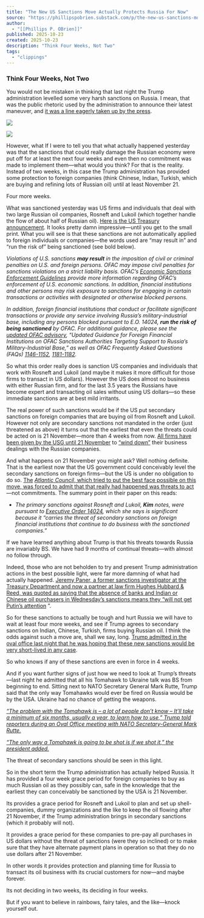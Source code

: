 ```yaml
---
title: "The New US Sanctions Move Actually Protects Russia For Now"
source: "https://phillipspobrien.substack.com/p/the-new-us-sanctions-move-actually?publication_id=1176440&post_id=176896043&isFreemail=true&r=7br8e&triedRedirect=true"
author:
  - "[[Phillips P. OBrien]]"
published: 2025-10-23
created: 2025-10-23
description: "Think Four Weeks, Not Two"
tags:
  - "clippings"
---
```

### Think Four Weeks, Not Two

You would not be mistaken in thinking that last night the Trump administration levelled some very harsh sanctions on Russia. I mean, that was the public rhetoric used by the administration to announce their latest maneuver, and [it was a line eagerly taken up by the press](https://abcnews.go.com/Politics/trump-hits-russian-oil-companies-sanctions-time/story?id=126774873).

![](https://substackcdn.com/image/fetch/$s_!eOF4!,w_424,c_limit,f_webp,q_auto:good,fl_progressive:steep/https%3A%2F%2Fsubstack-post-media.s3.amazonaws.com%2Fpublic%2Fimages%2Fdd1d25df-c07f-4b8a-9c49-2a747531f14f_1097x567.png)

![](https://substackcdn.com/image/fetch/$s_!rjnW!,w_424,c_limit,f_webp,q_auto:good,fl_progressive:steep/https%3A%2F%2Fsubstack-post-media.s3.amazonaws.com%2Fpublic%2Fimages%2F0d83db84-bedc-47dd-a28c-9010a729aa52_1089x453.png)

However, what If I were to tell you that what actually happened yesterday was that the sanctions that could really damage the Russian economy were put off for at least the next four weeks and even then no commitment was made to implement them—what would you think? For that is the reality. Instead of two weeks, in this case the Trump administration has provided some protection to foreign companies (think Chinese, Indian, Turkish, which are buying and refining lots of Russian oil) until at least November 21.

Four more weeks.

What was sanctioned yesterday was US firms and individuals that deal with two large Russian oil companies, Rosneft and Lukoil (which together handle the flow of about half of Russian oil). [Here is the US Treasury announcement](https://home.treasury.gov/news/press-releases/sb0290). It looks pretty damn impressive—until you get to the small print. What you will see is that these sanctions are not automatically applied to foreign individuals or companies—the words used are “may result in” and “run the risk of” being sanctioned (see bold below).

*Violations of U.S. sanctions **may result** in the imposition of civil or criminal penalties on U.S. and foreign persons. OFAC may impose civil penalties for sanctions violations on a strict liability basis. OFAC’s [Economic Sanctions Enforcement Guidelines](https://www.ecfr.gov/current/title-31/part-501/appendix-Appendix%20A%20to%20Part%20501) provide more information regarding OFAC’s enforcement of U.S. economic sanctions. In addition, financial institutions and other persons may risk exposure to sanctions for engaging in certain transactions or activities with designated or otherwise blocked persons.*

*In addition, foreign financial institutions that conduct or facilitate significant transactions or provide any service involving Russia’s military-industrial base, including any persons blocked pursuant to E.O. 14024, **run the risk of being sanctioned** by OFAC. For additional guidance, please see the [updated OFAC advisory](https://ofac.treasury.gov/media/932436/download?inline), “Updated Guidance for Foreign Financial Institutions on OFAC Sanctions Authorities Targeting Support to Russia’s Military-Industrial Base,” as well as OFAC Frequently Asked Questions (FAQs) [1146-1152](https://ofac.treasury.gov/faqs/search?search_api_fulltext=&fulltext_phrase_search=&field_faq_number%5Bmin%5D=1146&field_faq_number%5Bmax%5D=1152&sort_bef_combine=search_api_relevance_DESC), [1181-1182](https://ofac.treasury.gov/faqs/search?search_api_fulltext=&fulltext_phrase_search=&field_faq_number%5Bmin%5D=1181&field_faq_number%5Bmax%5D=1182&sort_bef_combine=search_api_relevance_DESC).*

So what this order really does is sanction US companies and individuals that work with Rosneft and Lukoil (and maybe it makes it more difficult for those firms to transact in US dollars). However the US does almost no business with either Russian firm, and for the last 3.5 years the Russians have become expert and transacting oil sales without using US dollars—so these immediate sanctions are at best mild irritants.

The real power of such sanctions would be if the US put secondary sanctions on foreign companies that are buying oil from Rosneft and Lukoil. However not only are secondary sanctions not mandated in the order (just threatened as above) it turns out that the earliest that even the threats could be acted on is 21 November—more than 4 weeks from now. [All firms have been given by the USG until 21 November](https://ofac.treasury.gov/recent-actions/20251022) to [“wind down”](https://ofac.treasury.gov/media/934706/download?inline) their business dealings with the Russian companies.

And what happens on 21 November you might ask? Well nothing definite. That is the earliest now that the US government could conceivably level the secondary sanctions on foreign firms—but the US is under no obligation to do so. [The](https://www.atlanticcouncil.org/content-series/fastthinking/how-will-trumps-new-russian-oil-sanctions-shift-the-war/) *[Atlantic Council](https://www.atlanticcouncil.org/content-series/fastthinking/how-will-trumps-new-russian-oil-sanctions-shift-the-war/)*[, which tried to put the best face possible on this move, was forced to admit that that really had happened was threats to act](https://www.atlanticcouncil.org/content-series/fastthinking/how-will-trumps-new-russian-oil-sanctions-shift-the-war/) —not commitments. The summary point in their paper on this reads:

- *The primary sanctions against Rosneft and Lukoil, **Kim** notes, were pursuant to [Executive Order 14024](https://ofac.treasury.gov/media/57936/download?inline), which she says is significant because it “carries the threat of secondary sanctions on foreign financial institutions that continue to do business with the sanctioned companies.”*

If we have learned anything about Trump is that his threats towards Russia are invariably BS. We have had 9 months of continual threats—with almost no follow through.

Indeed, those who are not beholden to try and present Trump administration actions in the best possible light, were far more damning of what had actually happened. [Jeremy Paner, a former sanctions investigator at the Treasury Department and now a partner at law firm Hughes Hubbard & Reed, was quoted as saying that the absence of banks and Indian or Chinese oil purchasers in Wednesday’s sanctions means they “will not get Putin’s attention](https://www.reuters.com/business/energy/us-hits-top-russian-oil-companies-with-sanctions-eu-bans-russian-lng-2025-10-22/) ”.

So for these sanctions to actually be tough and hurt Russia we will have to wait at least four more weeks, and see if Trump agrees to secondary sanctions on Indian, Chinese, Turkish, firms buying Russian oil. I think the odds against such a move are, shall we say, long. [Trump admitted in the oval office last night that he was hoping that these new sanctions would be very short-lived in any case](https://youtu.be/N7xB5u_SZx4?si=LLRZkYh9UJL5HFCW).

So who knows if any of these sanctions are even in force in 4 weeks.

And if you want further signs of just how we need to look at Trump’s threats—last night he admitted that all his Tomahawk to Ukraine talk was BS from beginning to end. Sitting next to NATO Secretary General Mark Rutte, Trump said that the only way Tomahawks would ever be fired on Russia would be by the USA. Ukraine had no chance of getting the weapons.

*[“The problem with the Tomahawk is – a lot of people don’t know – It’ll take a minimum of six months, usually a year, to learn how to use,” Trump told reporters during an Oval Office meeting with NATO Secretary-General Mark Rutte.](https://nypost.com/2025/10/22/us-news/trump-shoots-down-sending-ukraine-tomahawk-missiles/)*

*[“The only way a Tomahawk is going to be shot is if we shot it,” the president added.](https://nypost.com/2025/10/22/us-news/trump-shoots-down-sending-ukraine-tomahawk-missiles/)*

The threat of secondary sanctions should be seen in this light.

So in the short term the Trump administration has actually helped Russia. It has provided a four week grace period for foreign companies to buy as much Russian oil as they possibly can, safe in the knowledge that the earliest they can conceivably be sanctioned by the USA is 21 November.

Its provides a grace period for Rosneft and Lukoil to plan and set up shell-companies, dummy organizations and the like to keep the oil flowing after 21 November, if the Trump administration brings in secondary sanctions (which it probably will not).

It provides a grace period for these companies to pre-pay all purchases in US dollars without the threat of sanctions (were they so inclined) or to make sure that they have alternate payment plans in operation so that they do no use dollars after 21 November.

In other words it provides protection and planning time for Russia to transact its oil business with its crucial customers for now—and maybe forever.

Its not deciding in two weeks, its deciding in four weeks.

But if you want to believe in rainbows, fairy tales, and the like—knock yourself out.